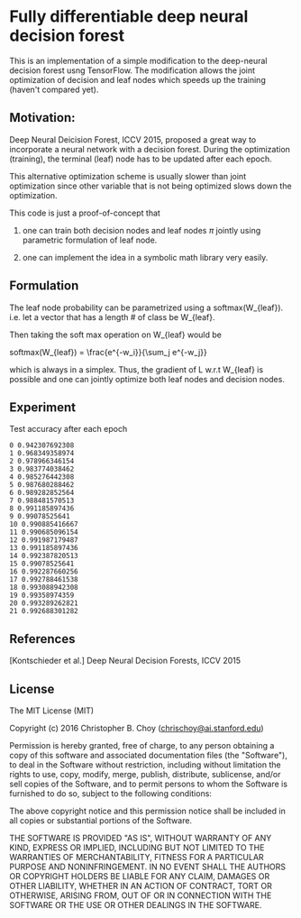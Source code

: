 # Fully differentiable deep neural decision forest

This is an implementation of a simple modification to the deep-neural decision
forest usng TensorFlow. The modification allows the joint optimization of
decision and leaf nodes which speeds up the training (haven't compared yet).


## Motivation:

Deep Neural Deicision Forest, ICCV 2015, proposed a great way to incorporate a
neural network with a decision forest. During the optimization (training), the
terminal (leaf) node has to be updated after each epoch.

This alternative optimization scheme is usually slower than joint optimization
since other variable that is not being optimized slows down the optimization.

This code is just a proof-of-concept that

1. one can train both decision nodes and leaf nodes $\pi$ jointly using
parametric formulation of leaf node.

2. one can implement the idea in a symbolic math library very easily.


## Formulation

The leaf node probability can be parametrized using a softmax(W_{leaf}).
i.e. let a vector that has a length # of class be W_{leaf}.

Then taking the soft max operation on W_{leaf} would be

softmax(W_{leaf}) = \frac{e^{-w_i}}{\sum_j e^{-w_j}}

which is always in a simplex. Thus, the gradient of L w.r.t W_{leaf} is
possible and one can jointly optimize both leaf nodes and decision nodes.


## Experiment

Test accuracy after each epoch

```
0 0.942307692308
1 0.968349358974
2 0.978966346154
3 0.983774038462
4 0.985276442308
5 0.987680288462
6 0.989282852564
7 0.988481570513
8 0.991185897436
9 0.99078525641
10 0.990885416667
11 0.990685096154
12 0.991987179487
13 0.991185897436
14 0.992387820513
15 0.99078525641
16 0.992287660256
17 0.992788461538
18 0.993088942308
19 0.99358974359
20 0.993289262821
21 0.992688301282
```

## References
[Kontschieder et al.] Deep Neural Decision Forests, ICCV 2015


## License

The MIT License (MIT)

Copyright (c) 2016 Christopher B. Choy (chrischoy@ai.stanford.edu)

Permission is hereby granted, free of charge, to any person obtaining a copy
of this software and associated documentation files (the "Software"), to deal
in the Software without restriction, including without limitation the rights
to use, copy, modify, merge, publish, distribute, sublicense, and/or sell
copies of the Software, and to permit persons to whom the Software is
furnished to do so, subject to the following conditions:

The above copyright notice and this permission notice shall be included in all
copies or substantial portions of the Software.

THE SOFTWARE IS PROVIDED "AS IS", WITHOUT WARRANTY OF ANY KIND, EXPRESS OR
IMPLIED, INCLUDING BUT NOT LIMITED TO THE WARRANTIES OF MERCHANTABILITY,
FITNESS FOR A PARTICULAR PURPOSE AND NONINFRINGEMENT. IN NO EVENT SHALL THE
AUTHORS OR COPYRIGHT HOLDERS BE LIABLE FOR ANY CLAIM, DAMAGES OR OTHER
LIABILITY, WHETHER IN AN ACTION OF CONTRACT, TORT OR OTHERWISE, ARISING FROM,
OUT OF OR IN CONNECTION WITH THE SOFTWARE OR THE USE OR OTHER DEALINGS IN THE
SOFTWARE.


